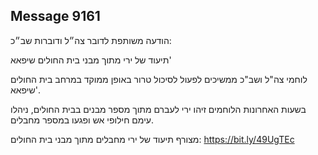 ## Message 9161

הודעה משותפת לדובר צה״ל ודוברות שב״כ:

תיעוד של ירי מתוך מבני בית החולים שיפאא'

לוחמי צה"ל ושב"כ ממשיכים לפעול לסיכול טרור באופן ממוקד במרחב בית החולים שיפאא'.

בשעות האחרונות הלוחמים זיהו ירי לעברם מתוך מספר מבנים בבית החולים, ניהלו עימם חילופי אש ופגעו במספר מחבלים.

מצורף תיעוד של ירי מחבלים מתוך מבני בית החולים: https://bit.ly/49UgTEc

